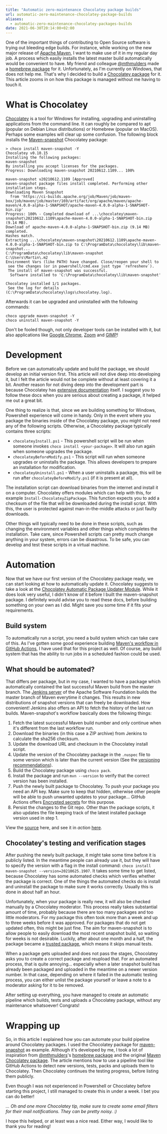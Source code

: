 ```yaml
---
title: "Automatic zero-maintenance Chocolatey package builds"
url: automatic-zero-maintenance-chocolatey-package-builds
aliases:
  - automatic-zero-maintenance-chocolatey-packages-builds
date: 2021-06-30T20:14:00+02:00
---
```


One of the important things of contributing to Open Source software is trying out bleeding edge builds.
For instance, while working on the new major release of [Apache Maven](https://maven.apache.org), I want to make use of it in my regular day job.
A process which easily installs the latest master build automatically would be convenient to have. 
My friend and colleague [@mthmulders](https://twitter.com/mthmulders) made a [homebrew package](https://github.com/mthmulders/homebrew-maven-snapshot) for it. 
Unfortunately, as I'm currently on Windows, that does not help me.
That's why I decided to build a [Chocolatey package](https://chocolatey.org/packages/maven-snapshot) for it. 
This article zooms in on how this package is managed without me having to touch it.

# What is Chocolatey

[Chocolatey](http://chocolatey.org/) is a tool for Windows for installing, upgrading and uninstalling applications from the command line.
It can roughly be compared to apt (popular on Debian Linux distributions) or Homebrew (popular on MacOS).
Perhaps some examples will clear up some confusion. 
The following block installs the [Maven-snapshot](https://community.chocolatey.org/packages/maven-snapshot) Chocolatey package:

```
> choco install maven-snapshot -Y
Chocolatey v0.10.15
Installing the following packages:
maven-snapshot
By installing you accept licenses for the packages.
Progress: Downloading maven-snapshot 20210612.1109... 100%

maven-snapshot v20210612.1109 [Approved]
maven-snapshot package files install completed. Performing other installation steps.
Downloading Maven Snapshot
  from 'https://ci-builds.apache.org/job/Maven/job/maven-box/job/maven/job/master/169/artifact/org/apache/maven/apache-maven/4.0.0-alpha-1-SNAPSHOT/apache-maven-4.0.0-alpha-1-SNAPSHOT-bin.zip'
Progress: 100% - Completed download of ...\chocolatey\maven-snapshot\20210612.1109\apache-maven-4.0.0-alpha-1-SNAPSHOT-bin.zip (9.14 MB).
Download of apache-maven-4.0.0-alpha-1-SNAPSHOT-bin.zip (9.14 MB) completed.
Hashes match.
Extracting ...\chocolatey\maven-snapshot\20210612.1109\apache-maven-4.0.0-alpha-1-SNAPSHOT-bin.zip to C:\ProgramData\chocolatey\lib\maven-snapshot...
C:\ProgramData\chocolatey\lib\maven-snapshot
C:\Users\Martin\.m2
Environment Vars (like PATH) have changed. Close/reopen your shell to
 see the changes (or in powershell/cmd.exe just type `refreshenv`).
 The install of maven-snapshot was successful.
  Software installed to 'C:\ProgramData\chocolatey\lib\maven-snapshot'

Chocolatey installed 1/1 packages.
 See the log for details (C:\ProgramData\chocolatey\logs\chocolatey.log).
```

Afterwards it can be upgraded and uninstalled with the following commands:

```
choco upgrade maven-snapshot -Y
choco uninstall maven-snapshot -Y
```

Don't be fooled though, not only developer tools can be installed with it, but also applications like [Google Chrome](https://community.chocolatey.org/packages/GoogleChrome), [Zoom](https://community.chocolatey.org/packages/zoom) and [GIMP](https://community.chocolatey.org/packages/gimp)!

# Development
Before we can automatically update and build the package, we should develop an initial version first. 
This article will not dive deep into developing it, but I felt the article would not be complete without at least covering it a bit.
Another reason for not diving deep into the development part is because Chocolatey has [extensive documentation](https://docs.chocolatey.org/en-us/create/create-packages) itself.
I suggest you to follow these docs when you are serious about creating a package, it helped me out a great bit. 

One thing to realize is that, since we are building something for Windows, Powershell experience will come in handy. 
Only in the event where you package the binaries inside of the Chocolatey package, you might not need any of the following scripts. 
Otherwise, a Chocolatey package typically contains three scripts:
 - `chocolateyInstall.ps1` - This powershell script will be run when someone invokes `choco install <your-package>`. It will also run again when someone upgrades the package.
 - `chocolateyBeforeModify.ps1` - This script will run when someone upgrades or uninstalls the package. This allows developers to prepare an installation for modification. 
 - `chocolateyUninstall.ps1` - When a user uninstalls a package, this will be run after `chocolateyBeforeModify.ps1` (if it is present at all).

The installation script can download binaries from the internet and install it on a computer. 
Chocolatey offers modules which can help with this, for example `Install-ChocolateyZipPackage`. 
This function expects you to add a checksum of the file that will be downloaded during the install script.
With this, the user is protected against man-in-the-middle attacks or just faulty downloads. 

Other things will typically need to be done in these scripts, such as changing the environment variables and other things which completes the installation.
Take care, since Powershell scripts can pretty much change anything in your system, errors can be disastrous. 
To be safe, you can develop and test these scripts in a virtual machine. 

# Automation
Now that we have our first version of the Chocolatey package ready, we can start looking at how to automatically update it.
Chocolatey suggests to take a look at the [Chocolatey Automatic Package Updater Module](https://github.com/majkinetor/au/blob/master/README.md).
While it does look very useful, I didn't know of it before I built the maven-snapshot package. 
I definitely would advise you to read these docs, before building something on your own as I did. 
Might save you some time if it fits your requirements.

## Build system
To automatically run a script, you need a build system which can take care of this. 
As I've gotten some good experience building [Maven's workflow in GitHub Actions](https://github.com/apache/maven/actions), I have used that for this project as well.
Of course, any build system that has the ability to run jobs in a scheduled fashion could be used.

## What should be automated?
That differs per package, but in my case, I wanted to have a package which automatically contained the last successful Maven build from the master branch. 
The [Jenkins server](https://ci-builds.apache.org/job/Maven/job/maven-box/job/maven/job/master/) of the Apache Software Foundation builds the master branch of Maven everytime it changes.
This results in new distributions of snapshot versions that can freely be downloaded. 
How convenient! 
Jenkins also offers an API to fetch the history of the last run builds. 
Maven-snapshot's workflow basically does the following things:
1. Fetch the latest successful Maven build number and only continue when it's different from the last workflow run.
2. Download the binaries (in this case a ZIP archive) from Jenkins to calculate the sha256 checksum.
3. Update the download URL and checksum in the Chocolatey install script.
4. Update the version of the Chocolatey package in the `.nuspec` file to some version which is later than the current version (See the [versioning recommendations](https://docs.chocolatey.org/en-us/create/create-packages#versioning-recommendations)).
5. Build the Chocolatey package using `choco pack`.
6. Install the package and run `mvn --version` to verify that the correct version has been installed.
7. Push the newly built package to Chocolatey. To push your package you need an API key. Make sure to keep that hidden, otherwise other people will be able to push unwanted updates to your package... GitHub Actions offers [Encrypted secrets](https://docs.github.com/en/actions/reference/encrypted-secrets) for this purpose.
8. Persist the changes to the Git repo. Other than the package scripts, it also updates the file keeping track of the latest installed package version used in step 1.

View the [source](https://github.com/MartinKanters/ChocolateyPackages/blob/master/.github/workflows/maven-snapshot-update.yml) here, and see it in _action_ [here](https://github.com/MartinKanters/ChocolateyPackages/actions).

## Chocolatey's testing and verification stages
After pushing the newly built package, it might take some time before it is publicly listed. 
In the meantime people can already use it, but they will have to specify the version with a flag in the install command: `choco install maven-snapshot --version=20210625.1907`.
It takes some time to get listed, because Chocolatey has some automated checks which verifies whether the package is correct.
One of the things the automated checks do is install and uninstall the package to make sure it works correctly.
Usually this is done in about half an hour.

Unfortunately, when your package is really new, it will also be checked manually by a Chocolatey moderator. 
This process really takes substantial amount of time, probably because there are too many packages and too little moderators.
For my package this often took more than a week and up to three weeks before it was approved. 
For packages that do not get updated often, this might be just fine.
The aim for maven-snapshot is to allow people to easily download the most recent snapshot build, so waiting for weeks is not desirable.
Luckily, after about one month and a half, the package became a [trusted package](https://docs.chocolatey.org/en-us/faqs#what-is-a-trusted-package), which means it skips manual tests. 

When a package gets uploaded and does not pass the stages, Chocolatey asks you to create a correct package and reupload that. 
For an automated process, that is quite annoying... especially when a later snapshot build has already been packaged and uploaded in the meantime on a newer version number. 
In that case, depending on where it failed in the automatic testing process, you can either unlist the package yourself or leave a note to a moderator asking for it to be removed.

After setting up everything, you have managed to create an automatic pipeline which builds, tests and uploads a Chocolatey package, without any maintenance whatsoever!
Congrats!

# Wrapping up
So, in this article I explained how you can automate your build pipeline around Chocolatey packages.
I used the Chocolatey package for [maven-snapshot](https://chocolatey.org/packages/maven-snapshot) as example. 
Although it's developed by me, I took a lot of inspiration from [@mthmulders](https://twitter.com/mthmulders)'s [homebrew package](https://github.com/mthmulders/homebrew-maven-snapshot) and the original [Maven Chocolatey package](https://community.chocolatey.org/packages/maven).
The article mentions how to use a pipeline tool like GitHub Actions to detect new versions, tests, packs and uploads them to Chocolatey. 
Then Chocolatey continues the testing progress, before listing them publicly. 

Even though I was not experienced in Powershell or Chocolatey before starting this project, I still managed to create this in under a week. 
I bet you can do better!

_... Oh and one more Chocolatey tip, make sure to create some email filters for their mail notifications. They can be pretty noisy. :)_

I hope this helped, or at least was a nice read. Either way, I would like to thank you for reading!
